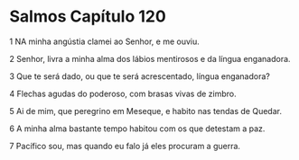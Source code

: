# Salmos Capítulo 120

1	NA minha angústia clamei ao Senhor, e me ouviu.

2	Senhor, livra a minha alma dos lábios mentirosos e da língua enganadora.

3	Que te será dado, ou que te será acrescentado, língua enganadora?

4	Flechas agudas do poderoso, com brasas vivas de zimbro.

5	Ai de mim, que peregrino em Meseque, e habito nas tendas de Quedar.

6	A minha alma bastante tempo habitou com os que detestam a paz.

7	Pacífico sou, mas quando eu falo já eles procuram a guerra.


